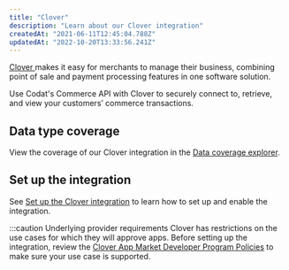 ```yaml
---
title: "Clover"
description: "Learn about our Clover integration"
createdAt: "2021-06-11T12:45:04.788Z"
updatedAt: "2022-10-20T13:33:56.241Z"
---
```


<a className="external" href="https://uk.clover.com/" target="_blank">
  Clover
</a> makes it easy for merchants to manage their business, combining point of sale
and payment processing features in one software solution.

Use Codat's Commerce API with Clover to securely connect to, retrieve, and view your customers’ commerce transactions.

## Data type coverage

View the coverage of our Clover integration in the <a className="external" href="https://knowledge.codat.io/supported-features/commerce?view=tab-by-integration&integrationKey=fqly" target="_blank">Data coverage explorer</a>.

## Set up the integration

See [Set up the Clover integration](/set-up-your-clover-integration) to learn how to set up and enable the integration.

:::caution Underlying provider requirements
Clover has restrictions on the use cases for which they will approve apps. Before setting up the integration, review the [Clover App Market Developer Program Policies](https://www.clover.com/app-market-policies) to make sure your use case is supported.

